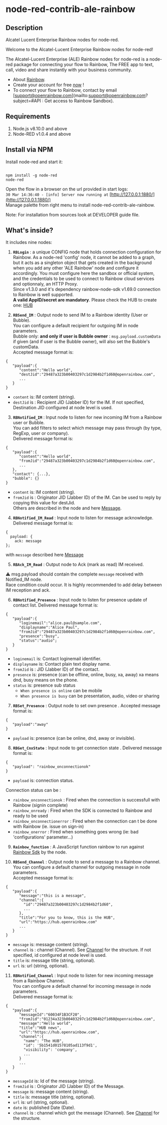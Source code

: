 node-red-contrib-ale-rainbow
==========================
## Description
Alcatel Lucent Enterprise Rainbow nodes for node-red.

Welcome to the Alcatel-Lucent Enterprise Rainbow nodes for node-red!

The Alcatel-Lucent Enterprise (ALE) Rainbow nodes for node-red is a node-red package for connecting your flow to Rainbow, The FREE app to text, call, video and share instantly with your business community.
- About [Rainbow](https://www.openrainbow.com).
- Create your account for free [now](https://web.openrainbow.com/1.21.4/#/subscribe?utm_source=www.npmjs.com/package/node-red-contrib-ale-rainbow&utm_campaign=NodeRed&utm_content=README.md) !
- To connect your flow to Rainbow, contact by email [support@openrainbow.com](mailto:support@openrainbow.com?subject=#API : Get access to Rainbow Sandbox).

## Requirements

1. Node.js v8.10.0 and above
2. Node-RED v1.0.4 and above

## Install via NPM

Install node-red and start it:

```

npm install -g node-red
node-red

```

Open the flow in a browser on the url provided in start logs:  
`30 Mar 14:36:40 - [info] Server now running at` [http://127.0.0.1:1880/](http://127.0.0.1:1880/)   
Manage palette from right menu to install node-red-contrib-ale-rainbow.

Note: For installation from sources look at DEVELOPER guide file.

## What's inside?
It includes nine nodes:

1. **```RBLogin```** : a unique CONFIG node that holds connection configuration for Rainbow. As a node-red 'config' node, it cannot be added to a graph, but it acts as a singleton object that gets created in the background when you add any other 'ALE Rainbow' node and configure it accordingly. You must configure here the sandbox or official system, and the credentials to be used to connect to Rainbow cloud services and optionnaly, an HTTP Proxy.  
Since v1.3.0 and it's dependency rainbow-node-sdk v1.69.0 connection to Rainbow is well supported.   
**A valid AppID/secret are mandatory**.  Please check the HUB to create one: [HUB](https://hub.openrainbow.com)

2. **```RBSend_IM```** : Output node to send IM to a Rainbow identity (User or Bubble).  
You can configure a default recipient for outgoing IM in node parameters.  
Bubble only: **and only if user is Bubble owner** :
`msg.payload.customData` if given (and if user is the Bubble owner), will also set the Bubble's customData.  
Accepted message format is:
```
{  
   "payload":{  
      "content":"Hello world",
      "destJid":"29487a323b00403297c1d2984b2f1d60@openrainbow.com",
      ...
   }
}
```
- ```content``` is: IM content (string).
- ```destJid``` is : Recipient JID (Jabber ID) for the IM. If not specified, Destination JID configured at node level is used.


3. **```RBNotified_IM```** : Input node to listen for new incoming IM from a Rainbow user or Bubble.  
You can add filters to select which message may pass through (by type, RegExp, user or company).  
Delivered message format is:
```
{  
   "payload":{  
      "content":"Hello world",
      "fromJid":"29487a323b00403297c1d2984b2f1d60@openrainbow.com",
      ...
   },
   "contact": {...},
   "bubble": {}
}
```
- ```content``` is: IM content (string).
- ```fromJid``` is : Originator JID (Jabber ID) of the IM. Can be used to reply by copying this value for destJid.  
Others are described in the node and here [Message](https://hub.openrainbow.com/#/documentation/doc/sdk/node/api/message).

4. **```RBNotified_IM_Read```** : Input node to listen for message acknowledge.  
Delivered message format is:

```
{
  payload: {
    ack: message
};
```
with `message` described here [Message](https://hub.openrainbow.com/#/documentation/doc/sdk/node/api/message)

5. **```RBAck_IM_Read```** : Output node to Ack (mark as read) IM received.

⚠ msg.payload should contain the complete `message` received with Notified_IM node.  
Race condition could occur. It is highly recommended to add delay between IM reception and ack.

6. **```RBNotified_Presence```** : Input node to listen for presence update of contact list.
Delivered message format is:
```
{  
   "payload":{  
      "loginemail":"alice.paul@sample.com",
      "displayname":"Alice Paul",
      "fromJid":"29487a323b00403297c1d2984b2f1d60@openrainbow.com",
      "presence":"busy",
      "status":"audio";
   }
}
```
- ```loginemail``` is: Contact loginemail identifier.
- ```displayname``` is: Contact plain text display name.
- ```fromJid``` is : JID (Jabber ID) of the contact.
- ```presence``` is: presence (can be offline, online, busy, xa, away) xa means dnd, busy means on the phone.
- ```status``` is: presence sub status
  - ```When presence is online``` can be mobile
  - ```When presence is busy``` can be presentation, audio, video or sharing

7. **```RBSet_Presence```** : Output node to set own presence .
  Accepted message format is:
  ```
  {  
     "payload":"away"  
  }
  ```
  - ```payload``` is: presence (can be online, dnd, away or invisible).

8. **```RBGet_CnxState```** : Input node to get connection state .
  Delivered message format is:
  ```
  {  
     "payload": "rainbow_onconnectionok"  
  }
  ```
  - ```payload``` is: connection status.

  Connection status can be :
  -  ```rainbow_onconnectionok``` :  Fired when the connection is successfull with Rainbow (signin complete)
  -  ```rainbow_onready``` : Fired when the SDK is connected to Rainbow and ready to be used
  -  ```rainbow_onconnectionerror``` : Fired when the connection can t be done with Rainbow (ie. issue on sign-in)
  -  ```rainbow_onerror``` :  Fired when something goes wrong (ie: bad 'configurations' parameter...)

9. **```Rainbow_function```** : A JavaScript function rainbow to run against <a target="_blank" href="https://www.npmjs.com/package/rainbow-node-sdk">Rainbow Sdk</a> by the node.</p>

10. **```RBSend_Channel```** : Output node to send a message to a Rainbow channel.  
You can configure a default channel for outgoing message in node parameters.  
Accepted message format is:
```
{  
   "payload":{  
      "message":"this is a message",
      "channel":{
        "id":"29487a323b00403297c1d2984b2f1d60",
        ...
      },
      "title":"For you to know, this is the HUB",
      "url":"https://hub.openrainbow.com"
      ...
   }
}
```
- ```message``` is: message content (string).
- ```channel``` is : channel (Channel). See [Channel](https://hub.openrainbow.com/#/documentation/doc/sdk/node/api/channel) for the structure. If not specified, id configured at node level is used.
- ```title``` is: message title (string, optional).
- ```url``` is: url (string, optional).


11. **```RBNotified_Channel```** : Input node to listen for new incoming message from a Rainbow Channel.  
You can configure a default channel for incoming message in node parameters.  
Delivered message format is:
```
{  
   "payload":{
      "messageId":"60034F1B3CF20",
      "fromJid":"01234a323b00403297c1d2984b2f1d60@openrainbow.com",
      "message":"Hello world",
      "title":"HUB news",
      "url":"https://hub.openrainbow.com",
      "channel":{
        "name": "The HUB",
        "id": '5b1541d01578105ad113f9d1',
        "visibility": 'company',
        ...
      }
      ...
   }
}
```
- ```messageId``` is: Id of the message (string).
- ```fromJid``` is : Originator JID (Jabber ID) of the Message.
- ```message``` is: message content (string).
- ```title``` is: message title (string, optional).
- ```url``` is: url (string, optional).
- ```date``` is: published Date (Date).
- ```channel``` is : channel which got the message (Channel). See [Channel](https://hub.openrainbow.com/#/documentation/doc/sdk/node/api/channel) for the structure.

